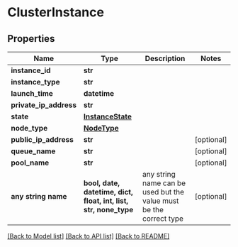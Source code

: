 # ClusterInstance


## Properties
Name | Type | Description | Notes
------------ | ------------- | ------------- | -------------
**instance_id** | **str** |  | 
**instance_type** | **str** |  | 
**launch_time** | **datetime** |  | 
**private_ip_address** | **str** |  | 
**state** | [**InstanceState**](InstanceState.md) |  | 
**node_type** | [**NodeType**](NodeType.md) |  | 
**public_ip_address** | **str** |  | [optional] 
**queue_name** | **str** |  | [optional] 
**pool_name** | **str** |  | [optional] 
**any string name** | **bool, date, datetime, dict, float, int, list, str, none_type** | any string name can be used but the value must be the correct type | [optional]

[[Back to Model list]](../README.md#documentation-for-models) [[Back to API list]](../README.md#documentation-for-api-endpoints) [[Back to README]](../README.md)


